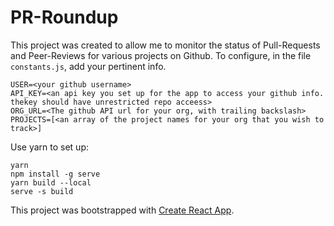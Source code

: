 # PR-Roundup #
This project was created to allow me to monitor the status of Pull-Requests and Peer-Reviews for various projects on Github.
To configure, in the file `constants.js`, add your pertinent info.
```
USER=<your github username>
API_KEY=<an api key you set up for the app to access your github info. thekey should have unrestricted repo acceess>
ORG_URL=<The github API url for your org, with trailing backslash>
PROJECTS=[<an array of the project names for your org that you wish to track>]
```

Use yarn to set up:
```
yarn
npm install -g serve
yarn build --local
serve -s build
```

This project was bootstrapped with [Create React App](https://github.com/facebookincubator/create-react-app).
